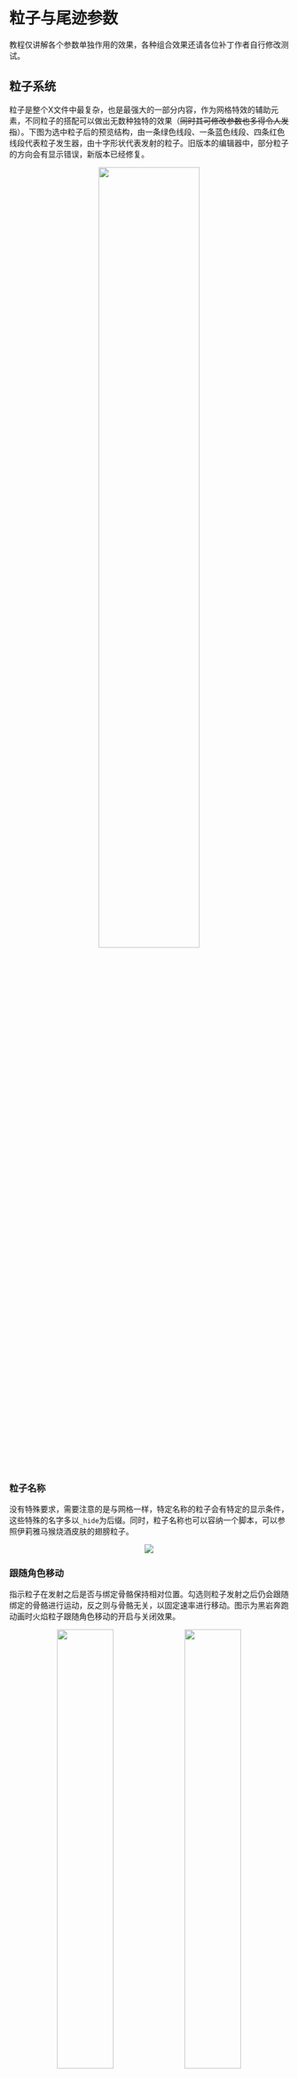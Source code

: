 # 粒子与尾迹参数

教程仅讲解各个参数单独作用的效果，各种组合效果还请各位补丁作者自行修改测试。

## 粒子系统

粒子是整个X文件中最复杂，也是最强大的一部分内容，作为网格特效的辅助元素，不同粒子的搭配可以做出无数种独特的效果（~~同时其可修改参数也多得令人发指~~）。下图为选中粒子后的预览结构，由一条绿色线段、一条蓝色线段、四条红色线段代表粒子发生器，由十字形状代表发射的粒子。旧版本的编辑器中，部分粒子的方向会有显示错误，新版本已经修复。
<center>
<img src="assets/particle_preview.png" width="60%"/>
</center>

### 粒子名称

没有特殊要求，需要注意的是与网格一样，特定名称的粒子会有特定的显示条件，这些特殊的名字多以`_hide`为后缀。同时，粒子名称也可以容纳一个脚本，可以参照伊莉雅马猴烧酒皮肤的翅膀粒子。
<center>
<img src="assets/particle_name.png"/>
</center>

### 跟随角色移动

指示粒子在发射之后是否与绑定骨骼保持相对位置。勾选则粒子发射之后仍会跟随绑定的骨骼进行运动，反之则与骨骼无关，以固定速率进行移动。图示为黑岩奔跑动画时火焰粒子跟随角色移动的开启与关闭效果。
<center class="half">
<img src="assets/part_compare_a.png" width="45%"/>
<img src="assets/follow_char.png" width="45%"/>
</center>

### 绑定到骨骼

开启后，发射的粒子会时终保持与骨骼的相对位置不变（与重合不同），不会相对骨骼进行移动。图示为绑定骨骼的开启与关闭效果。
<center class="half">
<img src="assets/part_compare_a.png" width="45%"/>
<img src="assets/bind_bone.png" width="45%"/>
</center>

### 贴图方向放射

开启后，贴图的上方将指向粒子的发射方向，用于射线状的粒子制作。图为贴图方向放射的开启与关闭效果。
<center class="half">
<img src="assets/part_compare_b.png" width="45%"/>
<img src="assets/radial_tex.png" width="45%"/>
</center>

### 不朝向摄像机

正常情况下，粒子系统发射的粒子都是面向着玩家观察视角的。通过这个选项，我们可以指定它面向的方向不是玩家视角，而是其自身发射粒子的方向。图示为此选项开启与关闭的效果。
<center class="half">
<img src="assets/part_compare_c.png" width="45%"/>
<img src="assets/not_toward_camera.png" width="45%"/>
</center>

### 随机发射方向

360度无死角全方位打击！图示为随机发射方向开启与关闭效果。
<center class="half">
<img src="assets/part_compare_d.png" width="45%"/>
<img src="assets/rand_launch_dir.png" width="45%"/>
</center>

### 黑色透明

对于粒子，游戏默认便会将贴图的黑色部分替换为透明，这是黑色粒子会透明的原因。勾选之后黑色部分会被游戏识别为透明通道，未勾选则反之。制作黑色半透明粒子即从此处入手。

### 随机贴图方向

与随机发射方向类似，这次随机的是贴图方向！图示为随机贴图方向开启与关闭效果。在参数调整窗口中部还有一个贴图随机方向，这个是针对序列贴图的随机方向（~~虽然不明白为什么会有两个随机贴图方向，但是只要两个同时都修改应该就没问题了吧！~~）。

此项设置需与下方的“随机方向”参数相配合，此参数默认为360，即为360度内随机生成贴图方向。可以修改此数值以限制贴图随机的角度。

<center class="half">
<img src="assets/part_compare_e.png" width="45%"/>
<img src="assets/rand_texture_dir.png" width="45%"/>
</center>

### 一闪即逝

此项设置与粒子绑定骨骼的显示帧数相关。正常粒子在绑定骨骼可见的帧数都会发射新粒子，但勾选了这一项则只在绑定骨骼每次由不可见变为可见的那一帧发射新粒子。

### 随机粒子大小

此项设置了发射的粒子是否会以随机大小出现。需与下方的“随机大小”参数相配合，指定粒子大小的上限与下限，新粒子的大小将在此区间内随机产生，1.0即为原本的粒子大小。例如设置为0.5和1.5，则会将粒子大小在0.5倍与1.5倍之间随机。

此处的粒子大小倍数会与下方的“粒子大小”参数相乘获得实际显示的粒子大小。图示为粒子大小在0.1和2.0区间内随机的效果。
<center>
<img src="assets/random_size.png" width="60%"/>
</center>

### 发射速度

前一个参数为粒子的基础发射速度，反映为粒子预览结构中红色线段的长度。后一个参数为发射速度在基础之上的随机量，例如填写100和50就代表实际的发射速度在（100$\pm$25%）之间随机产生，单位为单位长度/秒。

### 随机角度

带有限制的随机发射方向，反映为粒子预览结构中四条红色线段的夹角，单位为度。实际的发射方向将在四条红色线段组成的圆锥体中随机产生。此项与前方介绍的“随机发射方向”参数无法共同作用。

### 生命周期

粒子从发射到消失经过的时间，单位为秒。

### 粒子数量

每秒新发射的粒子个数。

### 旋转速度

新发射粒子的初始贴图角度的旋转速度。可能会有点绕，等同于粒子发生器本身在旋转，新发射的粒子初始贴图角度由粒子发生器的角度决定。表现就是新粒子的初始贴图方向在不断旋转。单位为度。具体可以参考`..\data\magic\common\ui\daqu\daquxuanze\`下的两个X文件。

### 随机偏移

粒子的发射起点并不是固定的一个点，而是由粒子预览结构中，蓝绿线段所构成平面内的随机点。平面的大小由蓝绿线段的长度所决定，即为随机偏移的两个参数。即使不需要粒子的随机偏移，也不要在此处填写0，可以填写0.1这种比较小的数字让随机偏移不明显。填写0会造成意想不到的BUG。

### 粒子序列

有些粒子的贴图并非单一贴图，而是多个图片序列组成的短动画（这一类贴图存放于`..\data\magic\textures\xulie\`文件夹内。例如下面组成黑岩左眼火焰的粒子贴图序列：
<center>
<img src="assets/particle_sequence.png" width="30%"/>
</center>
对于这一类的粒子，我们需要启用“X方向序列”与“Y方向序列”两个参数，并在“贴图序列”参数处填写粒子贴图横向与纵向的分段数量。以上图为例，横纵向的分段数量均为4。如此设置完毕之后，粒子便会自动播放贴图序列组成的短动画。新生成时的粒子将会播放第一帧并随时间推移逐步播放每一帧，在消失之前会播放到最后一帧动画。

### 粒子颜色

颜色参数分为三行三列，共九个数据，取值范围均为0~255。三列数据分别为粒子刚发射时、粒子生命周期过半时、粒子消失时的RGB颜色，其余时间的颜色将由这三个颜色过渡形成。例如下图中粒子由初始的红色过渡为绿色，再过渡为消失时的蓝色。
<center>
<img src="assets/particle_color.png" width="60%"/>
</center>

### 透明度

共三个数据，为粒子颜色的透明通道。同样分为粒子刚发射时、粒子生命周期过半时、粒子消失时共三个透明度，取值范围0~255。

### 粒子大小

共三个数据，同样分为粒子刚发射时、粒子生命周期过半时、粒子消失时共三个大小。

### 随机转动

两个数据分别为粒子转动速度的上限与下限，例如填写-3.0和3.0，则生成的粒子会在-3.0到3.0之间选择一个贴图转动速度，单位为度/秒。

### 后期特效与脚本

与材质的参数相似，请参考材质章节的此部分内容。不同的是粒子无法制作高光特效，只能制作折射特效，具体可以参照伊利亚魔法少女皮肤的翅膀。制作折射特效还需要给当前粒子添加折射脚本，粒子的名称也可以附带一个脚本。

（~~终于把这堆乱七八糟的参数介绍完了~~）

## 尾迹

### 黑色透明

（~~不用再说一遍了吧，讲过两遍了都~~）

### 尾迹名称

同样遵从某些特殊名称的特殊显示条件。

### 尾迹分段和尾迹长度

分段数越高，尾迹便越平滑。需要注意的是这两个参数的乘积最大是20，超过20之后尾迹不会再变长。尾迹分段的最小值是4，填写小于4的值也不会产生相应的效果。

### 颜色

旧版编辑器将红色和蓝色通道显示颠倒了，新版中已经修复。四个参数分别为尾迹颜色的RGBA值，将与尾迹的贴图颜色叠加得到实际显示的颜色。